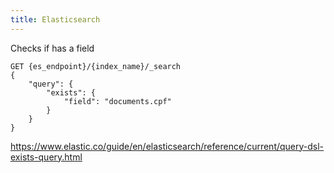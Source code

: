 ```yaml
---
title: Elasticsearch
---
```


Checks if has a field
```
GET {es_endpoint}/{index_name}/_search
{
    "query": {
        "exists": {
            "field": "documents.cpf"
        }
    }
}
```
https://www.elastic.co/guide/en/elasticsearch/reference/current/query-dsl-exists-query.html
